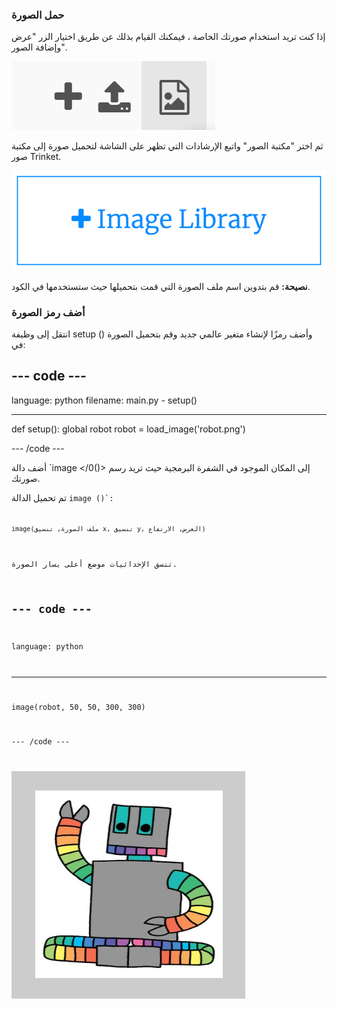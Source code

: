 ### حمل الصورة

إذا كنت تريد استخدام صورتك الخاصة ، فيمكنك القيام بذلك عن طريق اختيار الزر "عرض وإضافة الصور".

![علامة زائد ورمز تحميل ورمز صورة. يتم تمييز رمز الصورة.](images/trinket_image.png)

ثم اختر "مكتبة الصور" واتبع الإرشادات التي تظهر على الشاشة لتحميل صورة إلى مكتبة صور Trinket.

![زر به علامة الجمع وعليه عبارة "مكتبة الصور".](images/trinket_image_library.png)

**نصيحة:** قم بتدوين اسم ملف الصورة التي قمت بتحميلها حيث ستستخدمها في الكود.

### أضف رمز الصورة

انتقل إلى وظيفة setup () وأضف رمزًا لإنشاء متغير عالمي جديد وقم بتحميل الصورة في:

--- code ---
---
language: python filename: main.py - setup()

---

def setup(): global robot robot = load_image('robot.png')

--- /code ---

أضف دالة `image </0()> إلى المكان الموجود في الشفرة البرمجية حيث تريد رسم صورتك.</p>

<p spaces-before="0">تم تحميل الدالة <code>image ()`:

`image(ملف الصورة, تنسيق x, تنسيق y, العرض, الارتفاع)`

تنسق الإحداثيات موضع أعلى يسار الصورة.

--- code ---
---
language: python

---

  image(robot, 50, 50, 300, 300)

--- /code ---

![منطقة الكود ومنطقة الإخراج مع صورة الروبوت المعروضة.](images/inserted-robot.png)
